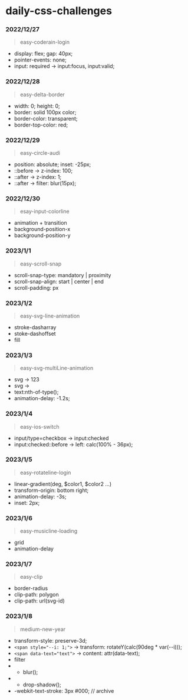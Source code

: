 # daily-css-challenges

### 2022/12/27

> easy-coderain-login

- display: flex; gap: 40px;
- pointer-events: none;
- input: required -> input:focus, input:valid;

### 2022/12/28

> easy-delta-border

- width: 0; height: 0;
- border: solid 100px color;
- border-color: transparent;
- border-top-color: red;

### 2022/12/29

> easy-circle-audi

- position: absolute; inset: -25px;
- ::before -> z-index: 100;
- ::after -> z-index: 1;
- ::after -> filter: blur(15px);

### 2022/12/30

> esay-input-colorline

- animation + transition
- background-position-x
- background-position-y

### 2023/1/1

> easy-scroll-snap

- scroll-snap-type: mandatory | proximity
- scroll-snap-align: start | center | end
- scroll-padding: px

### 2023/1/2

> easy-svg-line-animation

- stroke-dasharray
- stoke-dashoffset
- fill

### 2023/1/3

> easy-svg-multiLine-animation

- svg -> <symbol id="text"><text>123</text></symbol>
- svg -> <use href="#text"></use>
- text:nth-of-type();
- animation-delay: -1.2s;

### 2023/1/4

> easy-ios-switch

- input/type=checkbox -> input:checked
- input:checked::before -> left: calc(100% - 36px);

### 2023/1/5

> easy-rotateline-login

- linear-gradient(deg, $color1, $color2 ...)
- transform-origin: bottom right;
- animation-delay: -3s;
- inset: 2px;

### 2023/1/6

> easy-musicline-loading

- grid
- animation-delay

### 2023/1/7

> easy-clip

- border-radius
- clip-path: polygon
- clip-path: url(svg-id)

### 2023/1/8

> medium-new-year

- transform-style: preserve-3d;
- `<span style="--i: 1;">` -> transform: rotateY(calc(90deg \* var(--i)));
- `<span data-text="text">` -> content: attr(data-text);
- filter
- - blur();
- - drop-shadow();
- -webkit-text-stroke: 3px #000; // archive
